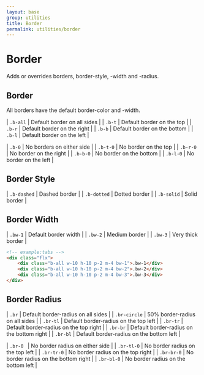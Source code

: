 ```yaml
---
layout: base
group: utilities
title: Border
permalink: utilities/border
---
```


# Border

<p class="intro">Adds or overrides borders, border-style, -width and -radius.</p>

## Border

All borders have the default border-color and -width.

| `.b-all` | Default border on all sides   |
| `.b-t`   | Default border on the top     |
| `.b-r`   | Default border on the right   |
| `.b-b`   | Default border on the bottom  |
| `.b-l`   | Default border on the left    |

| `.b-0`   | No borders on either side     |
| `.b-t-0` | No border on the top          |
| `.b-r-0` | No border on the right        |
| `.b-b-0` | No border on the bottom       |
| `.b-l-0` | No border on the left         |

## Border Style

| `.b-dashed` | Dashed border |
| `.b-dotted` | Dotted border |
| `.b-solid`  | Solid border  |

## Border Width

| `.bw-1` | Default border width |
| `.bw-2` | Medium border        |
| `.bw-3` | Very thick border    |

```html
<!-- example:tabs -->
<div class="flx">
    <div class="b-all w-10 h-10 p-2 m-4 bw-1">.bw-1</div>
    <div class="b-all w-10 h-10 p-2 m-4 bw-2">.bw-2</div>
    <div class="b-all w-10 h-10 p-2 m-4 bw-3">.bw-3</div>
</div>
```

## Border Radius

| `.br`        | Default border-radius on all sides        |
| `.br-circle` | 50% border-radius on all sides            |
| `.br-tl`     | Default border-radius on the top left     |
| `.br-tr`     | Default border-radius on the top right    |
| `.br-br`     | Default border-radius on the bottom right |
| `.br-bl`     | Default border-radius on the bottom left  |

| `.br-0 `     | No border radius on either side           |
| `.br-tl-0`   | No border radius on the top left          |
| `.br-tr-0`   | No border radius on the top right         |
| `.br-br-0`   | No border radius on the bottom right      |
| `.br-bl-0`   | No border radius on the bottom left       |